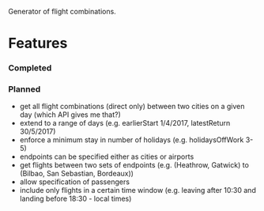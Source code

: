 Generator of flight combinations.

# Features

### Completed

### Planned
* get all flight combinations (direct only) between two cities on a given day (which API gives me that?)
* extend to a range of days (e.g. earlierStart 1/4/2017, latestReturn 30/5/2017)
* enforce a minimum stay in number of holidays (e.g. holidaysOffWork 3-5)
* endpoints can be specified either as cities or airports
* get flights between two sets of endpoints (e.g. (Heathrow, Gatwick) to (Bilbao, San Sebastian, Bordeaux))
* allow specification of passengers
* include only flights in a certain time window (e.g. leaving after 10:30 and landing before 18:30 - local times)
